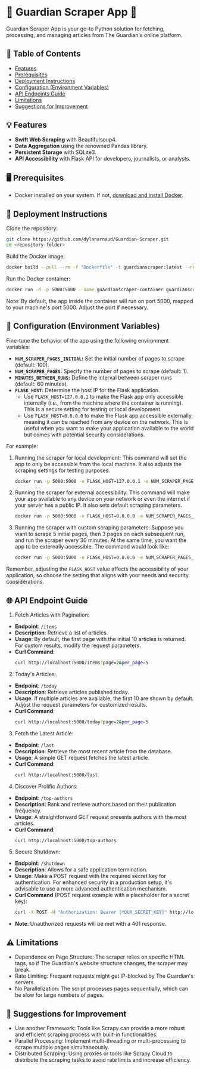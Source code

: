 # 🌟 Guardian Scraper App 🌟

Guardian Scraper App is your go-to Python solution for fetching, processing, and managing articles from The Guardian's online platform.

## 📌 Table of Contents
- [Features](#features)
- [Prerequisites](#prerequisites)
- [Deployment Instructions](#deployment-instructions)
- [Configuration (Environment Variables)](#configuration-environment-variables)
- [API Endpoints Guide](#api-endpoints-guide)
- [Limitations](#limitations)
- [Suggestions for Improvement](#suggestions-for-improvement)

<a id="features"></a>
## 💡 Features
- **Swift Web Scraping** with Beautifulsoup4.
- **Data Aggregation** using the renowned Pandas library.
- **Persistent Storage** with SQLite3.
- **API Accessibility** with Flask API for developers, journalists, or analysts.

<a id="prerequisites"></a>
## 🖥️ Prerequisites

- Docker installed on your system. If not, [download and install Docker](https://www.docker.com/products/docker-desktop/).

<a id="deployment-instructions"></a>
## 🚀 Deployment Instructions

Clone the repository:
```bash
git clone https://github.com/dylanarnaud/Guardian-Scraper.git
cd <repository-folder>
```

Build the Docker image:
```bash
docker build --pull --rm -f "Dockerfile" -t guardianscraper:latest --no-cache "."
```

Run the Docker container:
```bash
docker run -d -p 5000:5000 --name guardianscraper-container guardianscraper:latest
```

Note: By default, the app inside the container will run on port 5000, mapped to your machine's port 5000. Adjust the port if necessary.

<a id="configuration-environment-variables"></a>
## 🔧 Configuration (Environment Variables)
Fine-tune the behavior of the app using the following environment variables:

- **`NUM_SCRAPER_PAGES_INITIAL`:** Set the initial number of pages to scrape (default: 100).
- **`NUM_SCRAPER_PAGES`:** Specify the number of pages to scrape (default: 1).
- **`MINUTES_BETWEEN_RUNS`:** Define the interval between scraper runs (default: 60 minutes).
- **`FLASK_HOST`:** Determine the host IP for the Flask application.
    - Use `FLASK_HOST=127.0.0.1` to make the Flask app only accessible internally (i.e., from the machine where the container is running). This is a secure setting for testing or local development.
    - Use `FLASK_HOST=0.0.0.0` to make the Flask app accessible externally, meaning it can be reached from any device on the network. This is useful when you want to make your application available to the world but comes with potential security considerations.

For example:
1. Running the scraper for local development:
This command will set the app to only be accessible from the local machine. It also adjusts the scraping settings for testing purposes.
    ```bash
    docker run -p 5000:5000 -e FLASK_HOST=127.0.0.1 -e NUM_SCRAPER_PAGES_INITIAL=10 -e NUM_SCRAPER_PAGES=1 -e MINUTES_BETWEEN_RUNS=10 guardianscraper
    ```

2. Running the scraper for external accessibility:
This command will make your app available to any device on your network or even the internet if your server has a public IP. It also sets default scraping parameters.
    ```bash
    docker run -p 5000:5000 -e FLASK_HOST=0.0.0.0 -e NUM_SCRAPER_PAGES_INITIAL=100 -e NUM_SCRAPER_PAGES=1 -e MINUTES_BETWEEN_RUNS=60 guardianscraper
    ```

3. Running the scraper with custom scraping parameters:
Suppose you want to scrape 5 initial pages, then 3 pages on each subsequent run, and run the scraper every 30 minutes. At the same time, you want the app to be externally accessible. The command would look like:
    ```bash
    docker run -p 5000:5000 -e FLASK_HOST=0.0.0.0 -e NUM_SCRAPER_PAGES_INITIAL=5 -e NUM_SCRAPER_PAGES=3 -e MINUTES_BETWEEN_RUNS=30 guardianscraper
    ```

Remember, adjusting the `FLASK_HOST` value affects the accessibility of your application, so choose the setting that aligns with your needs and security considerations.

<a id="api-endpoints-guide"></a>
## 🌐 API Endpoint Guide

1. Fetch Articles with Pagination:
- **Endpoint**: `/items`
- **Description**: Retrieve a list of articles.
- **Usage**: By default, the first page with the initial 10 articles is returned. For custom results, modify the request parameters.
- **Curl Command**:
    ```bash
    curl http://localhost:5000/items?page=2&per_page=5
    ```

2. Today's Articles:
- **Endpoint**: `/today`
- **Description**: Retrieve articles published today.
- **Usage**: If multiple articles are available, the first 10 are shown by default. Adjust the request parameters for customized results.
- **Curl Command**:
    ```bash
    curl http://localhost:5000/today?page=2&per_page=5
    ```

3. Fetch the Latest Article:
- **Endpoint**: `/last`
- **Description**: Retrieve the most recent article from the database.
- **Usage**: A simple GET request fetches the latest article.
- **Curl Command**:
    ```bash
    curl http://localhost:5000/last
    ```

4. Discover Prolific Authors:
- **Endpoint**: `/top-authors`
- **Description**: Rank and retrieve authors based on their publication frequency.
- **Usage**: A straightforward GET request presents authors with the most articles.
- **Curl Command**:
    ```bash
    curl http://localhost:5000/top-authors
    ```

5. Secure Shutdown:
- **Endpoint**: `/shutdown`
- **Description**: Allows for a safe application termination.
- **Usage**: Make a POST request with the required secret key for authentication. For enhanced security in a production setup, it's advisable to use a more advanced authentication mechanism.
- **Curl Command** (POST request example with a placeholder for a secret key):
    ```bash
    curl -X POST -H "Authorization: Bearer [YOUR_SECRET_KEY]" http://localhost:5000/shutdown
    ```
- **Note**: Unauthorized requests will be met with a 401 response.

<a id="limitations"></a>
## ⚠️ Limitations
- Dependence on Page Structure: The scraper relies on specific HTML tags, so if The Guardian's website structure changes, the scraper may break.
- Rate Limiting: Frequent requests might get IP-blocked by The Guardian's servers.
- No Parallelization: The script processes pages sequentially, which can be slow for large numbers of pages.

<a id="suggestions-for-improvement"></a>
## 🌱 Suggestions for Improvement
- Use another Framework: Tools like Scrapy can provide a more robust and efficient scraping process with built-in functionalities.
- Parallel Processing: Implement multi-threading or multi-processing to scrape multiple pages simultaneously.
- Distributed Scraping: Using proxies or tools like Scrapy Cloud to distribute the scraping tasks to avoid rate limits and increase efficiency.